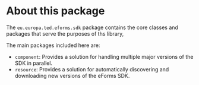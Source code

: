 # About this package

The `eu.europa.ted.eforms.sdk` package contains the core classes and packages that serve the purposes of ths library,

The main packages included here are:

* `component`: Provides a solution for handling multiple  major versions of the SDK in parallel.
* `resource`: Provides a solution for automatically discovering and downloading new versions of the eForms SDK.

